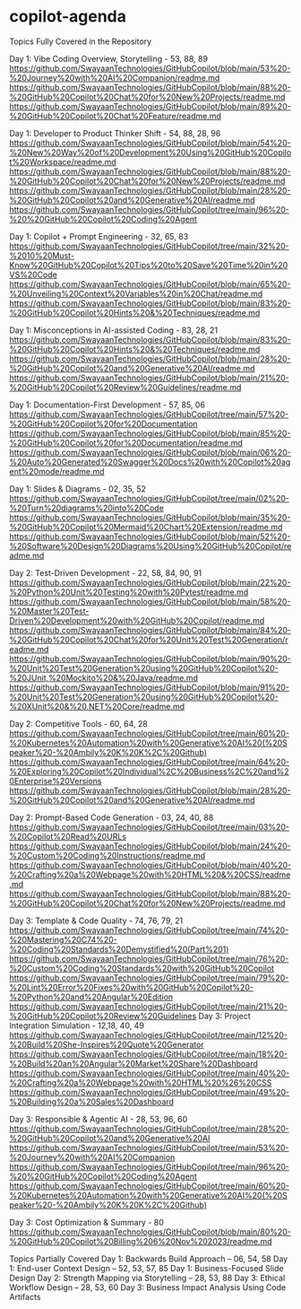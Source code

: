 # copilot-agenda

Topics Fully Covered in the Repository

Day 1: Vibe Coding Overview, Storytelling -  53, 88, 89
https://github.com/SwayaanTechnologies/GitHubCopilot/blob/main/53%20-%20Journey%20with%20AI%20Companion/readme.md 
https://github.com/SwayaanTechnologies/GitHubCopilot/blob/main/88%20-%20GitHub%20Copilot%20Chat%20for%20New%20Projects/readme.md 
https://github.com/SwayaanTechnologies/GitHubCopilot/blob/main/89%20-%20GitHub%20Copilot%20Chat%20Feature/readme.md 

Day 1: Developer to Product Thinker Shift - 54, 88, 28, 96
https://github.com/SwayaanTechnologies/GitHubCopilot/blob/main/54%20-%20New%20Way%20of%20Development%20Using%20GitHub%20Copilot%20Workspace/readme.md
https://github.com/SwayaanTechnologies/GitHubCopilot/blob/main/88%20-%20GitHub%20Copilot%20Chat%20for%20New%20Projects/readme.md
https://github.com/SwayaanTechnologies/GitHubCopilot/blob/main/28%20-%20GitHub%20Copilot%20and%20Generative%20AI/readme.md 
https://github.com/SwayaanTechnologies/GitHubCopilot/tree/main/96%20-%20%20GitHub%20Copilot%20Coding%20Agent 

Day 1: Copilot + Prompt Engineering - 32, 65, 83
https://github.com/SwayaanTechnologies/GitHubCopilot/tree/main/32%20-%2010%20Must-Know%20GitHub%20Copilot%20Tips%20to%20Save%20Time%20in%20VS%20Code 
https://github.com/SwayaanTechnologies/GitHubCopilot/blob/main/65%20-%20Unveiling%20Context%20Variables%20in%20Chat/readme.md
https://github.com/SwayaanTechnologies/GitHubCopilot/blob/main/83%20-%20GitHub%20Copilot%20Hints%20&%20Techniques/readme.md 

Day 1: Misconceptions in AI-assisted Coding - 83, 28, 21
https://github.com/SwayaanTechnologies/GitHubCopilot/blob/main/83%20-%20GitHub%20Copilot%20Hints%20&%20Techniques/readme.md 
https://github.com/SwayaanTechnologies/GitHubCopilot/blob/main/28%20-%20GitHub%20Copilot%20and%20Generative%20AI/readme.md 
https://github.com/SwayaanTechnologies/GitHubCopilot/blob/main/21%20-%20GitHub%20Copilot%20Review%20Guidelines/readme.md 

Day 1: Documentation-First Development - 57, 85, 06
https://github.com/SwayaanTechnologies/GitHubCopilot/tree/main/57%20-%20GitHub%20Copilot%20for%20Documentation 
https://github.com/SwayaanTechnologies/GitHubCopilot/blob/main/85%20-%20GitHub%20Copilot%20for%20Documentation/readme.md 
https://github.com/SwayaanTechnologies/GitHubCopilot/blob/main/06%20-%20Auto%20Generated%20Swagger%20Docs%20with%20Copilot%20agent%20mode/readme.md 

Day 1: Slides & Diagrams - 02, 35, 52
https://github.com/SwayaanTechnologies/GitHubCopilot/tree/main/02%20-%20Turn%20diagrams%20into%20Code
https://github.com/SwayaanTechnologies/GitHubCopilot/blob/main/35%20-%20GitHub%20Copilot%20Mermaid%20Chart%20Extension/readme.md
https://github.com/SwayaanTechnologies/GitHubCopilot/blob/main/52%20-%20Software%20Design%20Diagrams%20Using%20GitHub%20Copilot/readme.md 

Day 2: Test-Driven Development - 22, 58, 84, 90, 91
https://github.com/SwayaanTechnologies/GitHubCopilot/blob/main/22%20-%20Python%20Unit%20Testing%20with%20Pytest/readme.md 
https://github.com/SwayaanTechnologies/GitHubCopilot/blob/main/58%20-%20Master%20Test-Driven%20Development%20with%20GitHub%20Copilot/readme.md 
https://github.com/SwayaanTechnologies/GitHubCopilot/blob/main/84%20-%20GitHub%20Copilot%20Chat%20for%20Unit%20Test%20Generation/readme.md 
https://github.com/SwayaanTechnologies/GitHubCopilot/blob/main/90%20-%20Unit%20Test%20Generation%20using%20GitHub%20Copilot%20-%20JUnit,%20Mockito%20&%20Java/readme.md 
https://github.com/SwayaanTechnologies/GitHubCopilot/blob/main/91%20-%20Unit%20Test%20Generation%20using%20GitHub%20Copilot%20-%20XUnit%20&%20.NET%20Core/readme.md 

Day 2: Competitive Tools - 60, 64, 28
https://github.com/SwayaanTechnologies/GitHubCopilot/tree/main/60%20-%20Kubernetes%20Automation%20with%20Generative%20AI%20(%20Speaker%20-%20Ambily%20K%20K%2C%20Github)
https://github.com/SwayaanTechnologies/GitHubCopilot/tree/main/64%20-%20Exploring%20Copilot%20Individual%2C%20Business%2C%20and%20Enterprise%20Versions 
https://github.com/SwayaanTechnologies/GitHubCopilot/blob/main/28%20-%20GitHub%20Copilot%20and%20Generative%20AI/readme.md 

Day 2: Prompt-Based Code Generation - 03, 24, 40, 88
https://github.com/SwayaanTechnologies/GitHubCopilot/tree/main/03%20-%20Copilot%20Read%20URLs
https://github.com/SwayaanTechnologies/GitHubCopilot/blob/main/24%20-%20Custom%20Coding%20Instructions/readme.md 
https://github.com/SwayaanTechnologies/GitHubCopilot/blob/main/40%20-%20Crafting%20a%20Webpage%20with%20HTML%20&%20CSS/readme.md 
https://github.com/SwayaanTechnologies/GitHubCopilot/blob/main/88%20-%20GitHub%20Copilot%20Chat%20for%20New%20Projects/readme.md 

Day 3: Template & Code Quality - 74, 76, 79, 21
https://github.com/SwayaanTechnologies/GitHubCopilot/tree/main/74%20-%20Mastering%20C74%20-%20Coding%20Standards%20Demystified%20(Part%201) 
https://github.com/SwayaanTechnologies/GitHubCopilot/tree/main/76%20-%20Custom%20Coding%20Standards%20with%20GitHub%20Copilot
https://github.com/SwayaanTechnologies/GitHubCopilot/tree/main/79%20-%20Lint%20Error%20Fixes%20with%20GitHub%20Copilot%20-%20Python%20and%20Angular%20Edition 
https://github.com/SwayaanTechnologies/GitHubCopilot/tree/main/21%20-%20GitHub%20Copilot%20Review%20Guidelines 
Day 3: Project Integration Simulation - 12,18, 40, 49
https://github.com/SwayaanTechnologies/GitHubCopilot/tree/main/12%20-%20Build%20She-Inspires%20Quote%20Generator 
https://github.com/SwayaanTechnologies/GitHubCopilot/tree/main/18%20-%20Build%20an%20Angular%20Market%20Share%20Dashboard 
https://github.com/SwayaanTechnologies/GitHubCopilot/tree/main/40%20-%20Crafting%20a%20Webpage%20with%20HTML%20%26%20CSS 
https://github.com/SwayaanTechnologies/GitHubCopilot/tree/main/49%20-%20Building%20a%20Sales%20Dashboard 

Day 3: Responsible & Agentic AI - 28, 53, 96, 60
https://github.com/SwayaanTechnologies/GitHubCopilot/tree/main/28%20-%20GitHub%20Copilot%20and%20Generative%20AI  
https://github.com/SwayaanTechnologies/GitHubCopilot/tree/main/53%20-%20Journey%20with%20AI%20Companion 
https://github.com/SwayaanTechnologies/GitHubCopilot/tree/main/96%20-%20%20GitHub%20Copilot%20Coding%20Agent 
https://github.com/SwayaanTechnologies/GitHubCopilot/tree/main/60%20-%20Kubernetes%20Automation%20with%20Generative%20AI%20(%20Speaker%20-%20Ambily%20K%20K%2C%20Github) 

Day 3: Cost Optimization & Summary - 80
https://github.com/SwayaanTechnologies/GitHubCopilot/blob/main/80%20-%20GitHub%20Copilot%20Billing%206%20Nov%202023/readme.md 

Topics Partially Covered
Day 1: Backwards Build Approach –  06, 54, 58
Day 1: End-user Context Design – 52, 53, 57, 85
Day 1: Business-Focused Slide Design 
Day 2: Strength Mapping via Storytelling – 28, 53, 88
Day 3: Ethical Workflow Design –  28, 53, 60
Day 3: Business Impact Analysis Using Code Artifacts 
